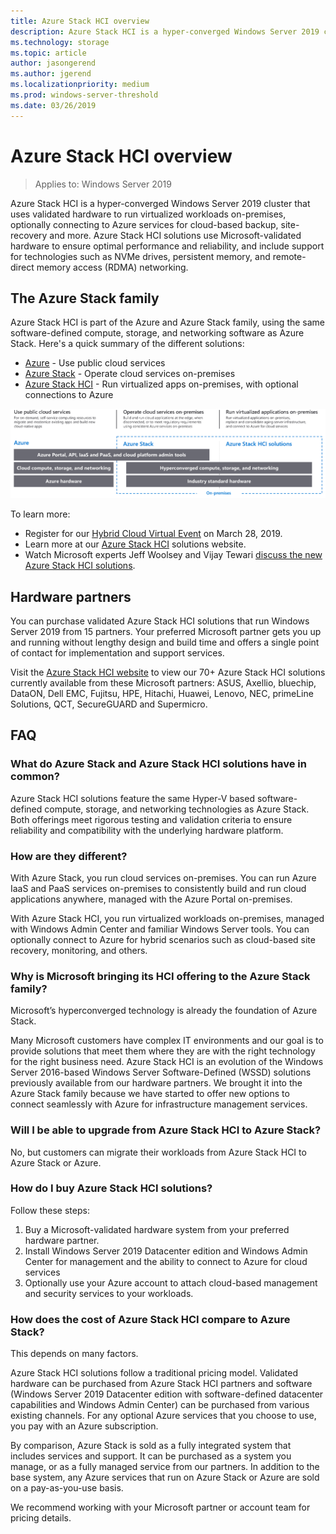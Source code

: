 ```yaml
---
title: Azure Stack HCI overview
description: Azure Stack HCI is a hyper-converged Windows Server 2019 cluster that uses validated hardware to run virtualized workloads on-premises, optionally connecting to Azure services for cloud-based backup, site-recovery and more. Azure Stack HCI solutions use Microsoft-validated hardware to ensure optimal performance and reliability, and include support for technologies such as NVMe drives, persistent memory, and remote-direct memory access (RDMA) networking.
ms.technology: storage
ms.topic: article
author: jasongerend
ms.author: jgerend
ms.localizationpriority: medium
ms.prod: windows-server-threshold
ms.date: 03/26/2019
---
```


# Azure Stack HCI overview

>Applies to: Windows Server 2019

Azure Stack HCI is a hyper-converged Windows Server 2019 cluster that uses validated hardware to run virtualized workloads on-premises, optionally connecting to Azure services for cloud-based backup, site-recovery and more. Azure Stack HCI solutions use Microsoft-validated hardware to ensure optimal performance and reliability, and include support for technologies such as NVMe drives, persistent memory, and remote-direct memory access (RDMA) networking.

## The Azure Stack family

Azure Stack HCI is part of the Azure and Azure Stack family, using the same software-defined compute, storage, and networking software as Azure Stack. Here's a quick summary of the different solutions:

- [Azure](https://azure.microsoft.com) - Use public cloud services
- [Azure Stack](https://azure.microsoft.com/overview/azure-stack) - Operate cloud services on-premises
- [Azure Stack HCI](https://azure.microsoft.com/overview/azure-stack/hci) - Run virtualized apps on-premises, with optional connections to Azure

![Azure and Azure Stack run cloud services, while Azure Stack HCI runs virtualized applications on-premises](media/azure-and-azure-stack-family.png)

To learn more:

- Register for our [Hybrid Cloud Virtual Event](https://info.microsoft.com/ww-landing-building-a-successful-hybrid-cloud-strategy.html) on March 28, 2019.
- Learn more at our [Azure Stack HCI](https://azure.microsoft.com/overview/azure-stack/hci) solutions website.
- Watch Microsoft experts Jeff Woolsey and Vijay Tewari [discuss the new Azure Stack HCI solutions](https://aka.ms/AzureStackOverviewVideo).

## Hardware partners

You can purchase validated Azure Stack HCI solutions that run Windows Server 2019 from 15 partners. Your preferred Microsoft partner gets you up and running without lengthy design and build time and offers a single point of contact for implementation and support services.

Visit the [Azure Stack HCI website](https://azure.microsoft.com/overview/azure-stack/hci) to view our 70+ Azure Stack HCI solutions currently available from these Microsoft partners: ASUS, Axellio, bluechip, DataON, Dell EMC, Fujitsu, HPE, Hitachi, Huawei, Lenovo, NEC, primeLine Solutions, QCT, SecureGUARD and Supermicro.

## FAQ

### What do Azure Stack and Azure Stack HCI solutions have in common? 
Azure Stack HCI solutions feature the same Hyper-V based software-defined compute, storage, and networking technologies as Azure Stack. Both offerings meet rigorous testing and validation criteria to ensure reliability and compatibility with the underlying hardware platform.

### How are they different?
With Azure Stack, you run cloud services on-premises. You can run Azure IaaS and PaaS services on-premises to consistently build and run cloud applications anywhere, managed with the Azure Portal on-premises.

With Azure Stack HCI, you run virtualized workloads on-premises, managed with Windows Admin Center and familiar Windows Server tools. You can optionally connect to Azure for hybrid scenarios such as cloud-based site recovery, monitoring, and others.

### Why is Microsoft bringing its HCI offering to the Azure Stack family? 
Microsoft’s hyperconverged technology is already the foundation of Azure Stack. 

Many Microsoft customers have complex IT environments and our goal is to provide solutions that meet them where they are with the right technology for the right business need. Azure Stack HCI is an evolution of the Windows Server 2016-based Windows Server Software-Defined (WSSD) solutions previously available from our hardware partners. We brought it into the Azure Stack family because we have started to offer new options to connect seamlessly with Azure for infrastructure management services. 

### Will I be able to upgrade from Azure Stack HCI to Azure Stack? 
No, but customers can migrate their workloads from Azure Stack HCI to Azure Stack or Azure.

### How do I buy Azure Stack HCI solutions?
Follow these steps:

1. Buy a Microsoft-validated hardware system from your preferred hardware partner.
1. Install Windows Server 2019 Datacenter edition and Windows Admin Center for management and the ability to connect to Azure for cloud services
1. Optionally use your Azure account to attach cloud-based management and security services to your workloads.

### How does the cost of Azure Stack HCI compare to Azure Stack?

This depends on many factors.

Azure Stack HCI solutions follow a traditional pricing model. Validated hardware can be purchased from Azure Stack HCI partners and software (Windows Server 2019 Datacenter edition with software-defined datacenter capabilities and Windows Admin Center) can be purchased from various existing channels. For any optional Azure services that you choose to use, you pay with an Azure subscription. 

By comparison, Azure Stack is sold as a fully integrated system that includes services and support. It can be purchased as a system you manage, or as a fully managed service from our partners. In addition to the base system, any Azure services that run on Azure Stack or Azure are sold on a pay-as-you-use basis.

We recommend working with your Microsoft partner or account team for pricing details.